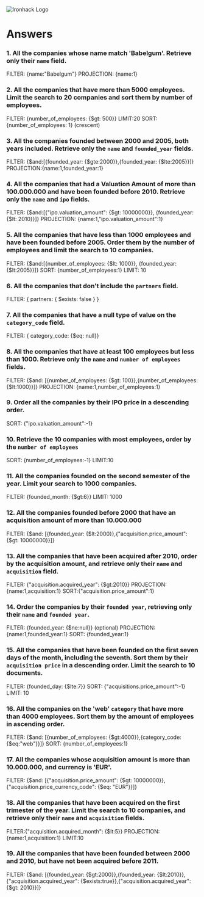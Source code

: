![Ironhack Logo](https://i.imgur.com/1QgrNNw.png)

# Answers

### 1. All the companies whose name match 'Babelgum'. Retrieve only their `name` field.

<!-- Your Code Goes Here -->

FILTER: {name:"Babelgum"}
PROJECTION: {name:1}

### 2. All the companies that have more than 5000 employees. Limit the search to 20 companies and sort them by **number of employees**.

<!-- Your Code Goes Here -->

FILTER: {number_of_employees: {$gt: 500}}
LIMIT:20
SORT: {number_of_employees: 1} (crescent)

### 3. All the companies founded between 2000 and 2005, both years included. Retrieve only the `name` and `founded_year` fields.

<!-- Your Code Goes Here -->

FILTER: {$and:[{founded_year: {$gte:2000}},{founded_year: {$lte:2005}}]}
PROJECTION:{name:1,founded_year:1}

### 4. All the companies that had a Valuation Amount of more than 100.000.000 and have been founded before 2010. Retrieve only the `name` and `ipo` fields.

<!-- Your Code Goes Here -->

FILTER: {$and:[{"ipo.valuation_amount": {$gt: 10000000}}, {founded_year: {$lt: 2010}}]}
PROJECTION: {name:1,"ipo.valuation_amount":1}

### 5. All the companies that have less than 1000 employees and have been founded before 2005. Order them by the number of employees and limit the search to 10 companies.

<!-- Your Code Goes Here -->

FILTER: {$and:[{number_of_employees: {$lt: 1000}}, {founded_year: {$lt:2005}}]}
SORT: {number_of_employees:1}
LIMIT: 10

### 6. All the companies that don't include the `partners` field.

<!-- Your Code Goes Here -->

FILTER: { partners: { $exists: false } }

### 7. All the companies that have a null type of value on the `category_code` field.

<!-- Your Code Goes Here -->

FILTER: { category_code: {$eq: null}}

### 8. All the companies that have at least 100 employees but less than 1000. Retrieve only the `name` and `number of employees` fields.

<!-- Your Code Goes Here -->

FILTER: {$and: [{number_of_employees: {$gt: 100}},{number_of_employees: {$lt:1000}}]}
PROJECTION: {name:1,number_of_employees:1}

### 9. Order all the companies by their IPO price in a descending order.

<!-- Your Code Goes Here -->

SORT: {"ipo.valuation_amount":-1}

### 10. Retrieve the 10 companies with most employees, order by the `number of employees`

<!-- Your Code Goes Here -->

SORT: {number_of_employees:-1}
LIMIT:10

### 11. All the companies founded on the second semester of the year. Limit your search to 1000 companies.

<!-- Your Code Goes Here -->

FILTER: {founded_month: {$gt:6}}
LIMIT: 1000

### 12. All the companies founded before 2000 that have an acquisition amount of more than 10.000.000

<!-- Your Code Goes Here -->

FILTER: {$and: [{founded_year: {$lt:2000}},{"acquisition.price_amount": {$gt: 10000000}}]}

### 13. All the companies that have been acquired after 2010, order by the acquisition amount, and retrieve only their `name` and `acquisition` field.

<!-- Your Code Goes Here -->

FILTER: {"acquisition.acquired_year": {$gt:2010}}
PROJECTION: {name:1,acquisition:1}
SORT:{"acquisition.price_amount":1}

### 14. Order the companies by their `founded year`, retrieving only their `name` and `founded year`.

<!-- Your Code Goes Here -->

FILTER: {founded_year: {$ne:null}} (optional)
PROJECTION: {name:1,founded_year:1}
SORT: {founded_year:1}

### 15. All the companies that have been founded on the first seven days of the month, including the seventh. Sort them by their `acquisition price` in a descending order. Limit the search to 10 documents.

<!-- Your Code Goes Here -->

FILTER: {founded_day: {$lte:7}}
SORT: {"acquisitions.price_amount":-1}
LIMIT: 10

### 16. All the companies on the 'web' `category` that have more than 4000 employees. Sort them by the amount of employees in ascending order.

<!-- Your Code Goes Here -->

FILTER: {$and: [{number_of_employees: {$gt:4000}},{category_code: {$eq:"web"}}]}
SORT: {number_of_employees:1}

### 17. All the companies whose acquisition amount is more than 10.000.000, and currency is 'EUR'.

<!-- Your Code Goes Here -->

FILTER: {$and: [{"acquisition.price_amount": {$gt: 10000000}},{"acquisition.price_currency_code": {$eq: "EUR"}}]}

### 18. All the companies that have been acquired on the first trimester of the year. Limit the search to 10 companies, and retrieve only their `name` and `acquisition` fields.

<!-- Your Code Goes Here -->

FILTER:{"acquisition.acquired_month": {$lt:5}}
PROJECTION: {name:1,acquisition:1}
LIMIT:10

### 19. All the companies that have been founded between 2000 and 2010, but have not been acquired before 2011.

<!-- Your Code Goes Here -->

FILTER: {$and: [{founded_year: {$gt:2000}},{founded_year: {$lt:2010}},{"acquisition.acquired_year": {$exists:true}},{"acquisition.acquired_year": {$gt: 2010}}]}
